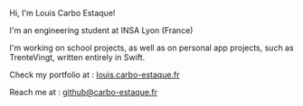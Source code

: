 Hi, I'm Louis Carbo Estaque!

I'm an engineering student at INSA Lyon (France)

I'm working on school projects, as well as on personal app projects, such as TrenteVingt, written entirely in Swift.

Check my portfolio at : [louis.carbo-estaque.fr](louis.carbo-estaque.fr)

Reach me at : github@carbo-estaque.fr

